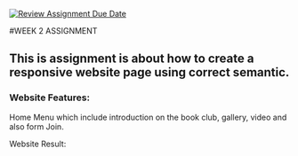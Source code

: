 [![Review Assignment Due Date](https://classroom.github.com/assets/deadline-readme-button-24ddc0f5d75046c5622901739e7c5dd533143b0c8e959d652212380cedb1ea36.svg)](https://classroom.github.com/a/6H2sAzcR)

#WEEK 2 ASSIGNMENT

## This is assignment is about how to create a responsive website page using correct semantic.

### Website Features:
Home Menu which include introduction on the book club, gallery, video and also form Join.

Website Result:
